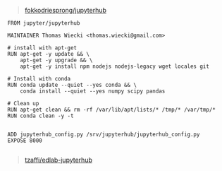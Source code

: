 
> [fokkodriesprong/jupyterhub](https://hub.docker.com/r/fokkodriesprong/jupyterhub/~/dockerfile/)

```
FROM jupyter/jupyterhub

MAINTAINER Thomas Wiecki <thomas.wiecki@gmail.com>

# install with apt-get
RUN apt-get -y update && \
    apt-get -y upgrade && \
    apt-get -y install npm nodejs nodejs-legacy wget locales git
    
# Install with conda
RUN conda update --quiet --yes conda && \
    conda install --quiet --yes numpy scipy pandas
    
# Clean up
RUN apt-get clean && rm -rf /var/lib/apt/lists/* /tmp/* /var/tmp/*
RUN conda clean -y -t    


ADD jupyterhub_config.py /srv/jupyterhub/jupyterhub_config.py
EXPOSE 8000


```


> [tzaffi/edlab-jupyterhub](https://hub.docker.com/r/tzaffi/edlab-jupyterhub/~/dockerfile/)


